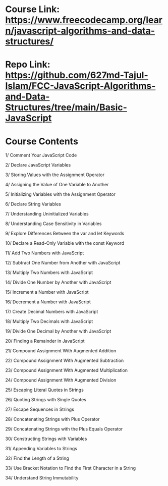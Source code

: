 # Course Link: https://www.freecodecamp.org/learn/javascript-algorithms-and-data-structures/

# Repo Link: https://github.com/627md-Tajul-Islam/FCC-JavaScript-Algorithms-and-Data-Structures/tree/main/Basic-JavaScript

# Course Contents
1/ Comment Your JavaScript Code

2/ Declare JavaScript Variables

3/ Storing Values with the Assignment Operator

4/ Assigning the Value of One Variable to Another

5/ Initializing Variables with the Assignment Operator

6/ Declare String Variables

7/ Understanding Uninitialized Variables

8/ Understanding Case Sensitivity in Variables

9/ Explore Differences Between the var and let Keywords

10/ Declare a Read-Only Variable with the const Keyword

11/ Add Two Numbers with JavaScript

12/ Subtract One Number from Another with JavaScript

13/ Multiply Two Numbers with JavaScript

14/ Divide One Number by Another with JavaScript

15/ Increment a Number with JavaScript

16/ Decrement a Number with JavaScript

17/ Create Decimal Numbers with JavaScript

18/ Multiply Two Decimals with JavaScript

19/ Divide One Decimal by Another with JavaScript

20/ Finding a Remainder in JavaScript

21/ Compound Assignment With Augmented Addition

22/ Compound Assignment With Augmented Subtraction

23/ Compound Assignment With Augmented Multiplication

24/ Compound Assignment With Augmented Division

25/ Escaping Literal Quotes in Strings

26/ Quoting Strings with Single Quotes

27/ Escape Sequences in Strings

28/ Concatenating Strings with Plus Operator

29/ Concatenating Strings with the Plus Equals Operator

30/ Constructing Strings with Variables

31/ Appending Variables to Strings

32/ Find the Length of a String

33/ Use Bracket Notation to Find the First Character in a String

34/ Understand String Immutability